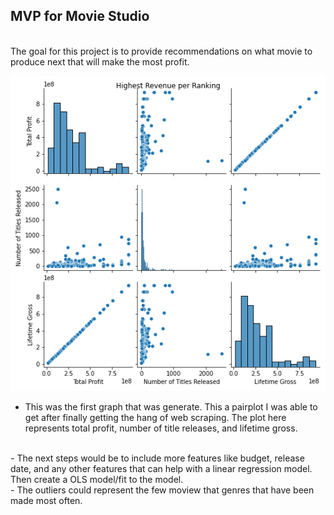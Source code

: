 ## MVP for Movie Studio
<br>
The goal for this project is to provide recommendations on what movie to produce next that will make the most profit.
<br>

![Highest Revenue per Ranking](https://github.com/Silver-Swan/Regression_METIS/blob/main/images/Highest%20Revenue%20per%20Genres.png)
<br>
- This was the first graph that was generate. This a pairplot I was able to get after finally getting the hang of web scraping. The plot here represents total profit, number of title releases, and lifetime gross.
<br>
-  The next steps would be to include more features like budget, release date, and any other features that can help with a linear regression model. Then create a OLS model/fit to the model.
<br>
- The outliers could represent the few moview that genres that have been made most often.
